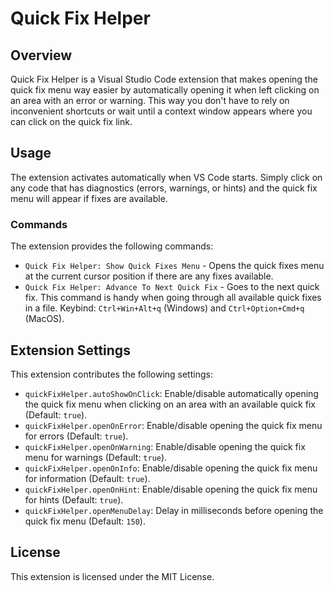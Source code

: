 # Quick Fix Helper

## Overview

Quick Fix Helper is a Visual Studio Code extension that makes opening the quick fix menu way easier by automatically opening it when left clicking on an area with an error or warning. This way you don't have to rely on inconvenient shortcuts or wait until a context window appears where you can click on the quick fix link.

## Usage

The extension activates automatically when VS Code starts. Simply click on any code that has diagnostics (errors, warnings, or hints) and the quick fix menu will appear if fixes are available.

### Commands

The extension provides the following commands:

- `Quick Fix Helper: Show Quick Fixes Menu` - Opens the quick fixes menu at the current cursor position if there are any fixes available.
- `Quick Fix Helper: Advance To Next Quick Fix` - Goes to the next quick fix. This command is handy when going through all available quick fixes in a file. Keybind: `Ctrl+Win+Alt+q` (Windows) and `Ctrl+Option+Cmd+q` (MacOS).

## Extension Settings

This extension contributes the following settings:

- `quickFixHelper.autoShowOnClick`: Enable/disable automatically opening the quick fix menu when clicking on an area with an available quick fix (Default: `true`).
- `quickFixHelper.openOnError`: Enable/disable opening the quick fix menu for errors (Default: `true`).
- `quickFixHelper.openOnWarning`: Enable/disable opening the quick fix menu for warnings (Default: `true`).
- `quickFixHelper.openOnInfo`: Enable/disable opening the quick fix menu for information (Default: `true`).
- `quickFixHelper.openOnHint`: Enable/disable opening the quick fix menu for hints (Default: `true`).
- `quickFixHelper.openMenuDelay`: Delay in milliseconds before opening the quick fix menu (Default: `150`).

## License

This extension is licensed under the MIT License.

